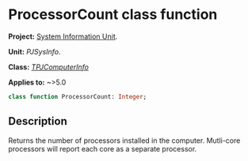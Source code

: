 # ProcessorCount class function

**Project:** [System Information Unit](../API.md).

**Unit:** _PJSysInfo_.

**Class:** _[TPJComputerInfo](./TPJComputerInfo.md)_

**Applies to:** ~>5.0

```pascal
class function ProcessorCount: Integer;
```

## Description

Returns the number of processors installed in the computer. Mutli-core processors will report each core as a separate processor.
